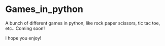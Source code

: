 # Games_in_python
A bunch of different games in python, like rock paper scissors, tic tac toe, etc.. Coming soon!

I hope you enjoy!

